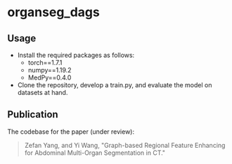 # organseg_dags

## Usage
- Install the required packages as follows:
  - torch==1.7.1
  - numpy==1.19.2
  - MedPy==0.4.0
- Clone the repository, develop a train.py, and evaluate the model on datasets at hand.

## Publication
The codebase for the paper (under review):
> Zefan Yang, and Yi Wang, "Graph-based Regional Feature Enhancing for Abdominal Multi-Organ Segmentation in CT."
